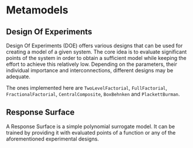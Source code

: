 # Metamodels

## Design Of Experiments

Design Of Experiments (DOE) offers various designs that can be used for creating a model of a given system. The core idea is to evaluate significant points of the system in order to obtain a sufficient model while keeping the effort to achieve this relatively low. Depending on the parameters, their individual importance and interconnections, different designs may be adequate.

The ones implemented here are `TwoLevelFactorial`, `FullFactorial`, `FractionalFactorial`, `CentralComposite`, `BoxBehnken` and `PlackettBurman`.

## Response Surface

A Response Surface is a simple polynomial surrogate model. It can be trained by providing it with evaluated points of a function or any of the aforementioned experimental designs.